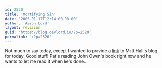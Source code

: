 ```yaml
---
id: 2520
title: 'Mortifying Sin'
date: '2005-01-17T12:14:00-08:00'
author: 'Aaron Lord'
layout: revision
guid: 'https://blog.devlord.io/?p=2520'
permalink: '/?p=2520'
---
```


Not much to say today, except I wanted to provide a <a href="http://matthewhall.net/index.php?p=488" target="_blank" rel="noopener">link</a> to Matt Hall's blog for today.  Good stuff!  Pat's reading John Owen's book right now and he wants to let me read it when he's done...